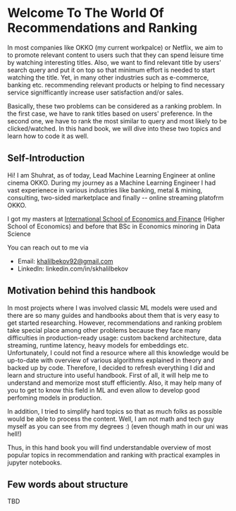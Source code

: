 # Welcome To The World Of Recommendations and Ranking

In most companies like OKKO (my current workpalce) or Netflix, we aim to to promote relevant content
to users such that they can spend leisure time by watching interesting titles. Also, we want to find
relevant title by users' search query and put it on top so that minimum effort is needed
to start watching the title. Yet, in many other industries such as e-commerce, banking etc.
recommending relevant products or helping to find necessary service signifficantly increase
user satisfaction and/or sales.

Basically, these two problems can be considered as a ranking problem. In the first case,
we have to rank titles based on users' preference. In the second one, we have to rank the
most similar to query and most likely to be clicked/watched. In this hand book, we will dive into
these two topics and learn how to code it as well.

## Self-Introduction

Hi! I am Shuhrat, as of today, Lead Machine Learning Engineer at online cinema OKKO.
During my journey as a Machine Learning Engineer I had vast experienece in various 
industries like banking, metal & mining, consulting, two-sided marketplace and
finally -- online streaming platofrm OKKO.

I got my masters at [International School of Economics and Finance](https://www.hse.ru/en/ma/financial/)
(Higher School of Economics) and before that BSc in Economics minoring in Data Science

You can reach out to me via
- Email: khalilbekov92@gmail.com
- LinkedIn: linkedin.com/in/skhalilbekov

## Motivation behind this handbook
In most projects where I was involved classic ML models were used and there are so
many guides and handbooks about them that is very easy to get started researching.
However, recommendations and ranking problem take special place among other
problems because they face many difficulties in production-ready usage: custom
backend architecture, data streaming, runtime latency, heavy models for embeddings etc.
Unfortunately, I could not find a resource where all this knowledge would be up-to-date
with overview of various algorithms explained in theory and backed up by code.
Therefore, I decided to refresh everything I did and learn and structure into
useful handbook. First of all, it will help me to understand and memorize most stuff
efficiently. Also, it may help many of you to get to know this field
in ML and even allow to develop good perfoming models in production.

In addition, I tried to simplify hard topics so that as much folks as possible would be able
to process the content. Well, I am not math and tech guy myself as you can see
from my degrees :) (even though math in our uni was hell!)

Thus, in this hand book you will find understandable overview of most popular topics
in recommendation and ranking with practical examples in jupyter notebooks.


## Few words about structure

TBD
